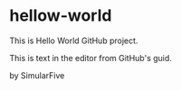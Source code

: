 # hellow-world
This is Hello World GitHub project.   

This is text in the editor from GitHub's guid.

by SimularFive
